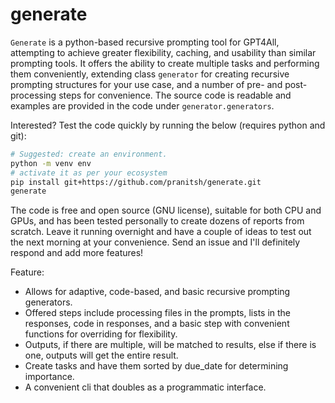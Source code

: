 # generate

`Generate` is a python-based recursive prompting tool for GPT4All, attempting to achieve greater flexibility, caching, and usability than similar prompting tools. It offers the ability to create multiple tasks and performing them conveniently, extending class `generator` for creating recursive prompting structures for your use case, and a number of pre- and post-processing steps for convenience. The source code is readable and examples are provided in the code under `generator.generators`.

Interested? Test the code quickly by running the below (requires python and git):

```sh
# Suggested: create an environment.
python -m venv env
# activate it as per your ecosystem
pip install git+https://github.com/pranitsh/generate.git
generate
```

The code is free and open source (GNU license), suitable for both CPU and GPUs, and has been tested personally to create dozens of reports from scratch. Leave it running overnight and have a couple of ideas to test out the next morning at your convenience. Send an issue and I'll definitely respond and add more features!


Feature:

+ Allows for adaptive, code-based, and basic recursive prompting generators.
+ Offered steps include processing files in the prompts, lists in the responses, code in responses, and a basic step with convenient functions for overriding for flexibility.
+ Outputs, if there are multiple, will be matched to results, else if there is one, outputs will get the entire result.
+ Create tasks and have them sorted by due_date for determining importance.
+ A convenient cli that doubles as a programmatic interface.
